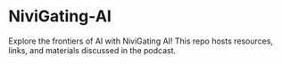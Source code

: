# NiviGating-AI
Explore the frontiers of AI with NiviGating AI! This repo hosts resources, links, and materials discussed in the podcast.

